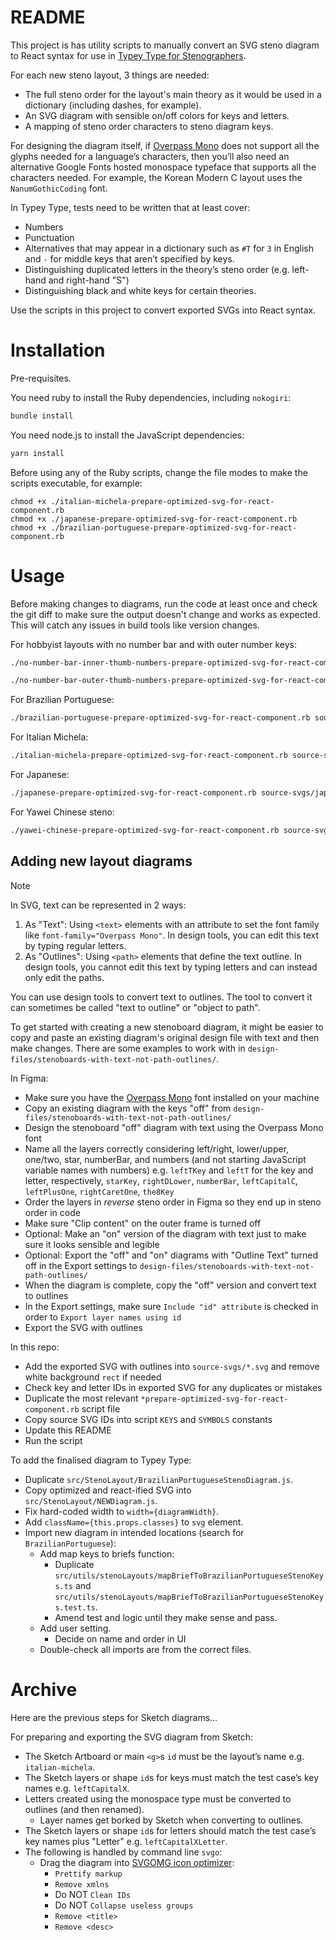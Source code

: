 # README

This project is has utility scripts to manually convert an SVG steno diagram to React syntax for use in [Typey Type for Stenographers](https://didoesdigital.com/typey-type).

For each new steno layout, 3 things are needed:

- The full steno order for the layout's main theory as it would be used in a dictionary (including dashes, for example).
- An SVG diagram with sensible on/off colors for keys and letters.
- A mapping of steno order characters to steno diagram keys.

For designing the diagram itself, if [Overpass Mono](https://fonts.google.com/specimen/Overpass+Mono) does not support all the glyphs needed for a language’s characters, then you’ll also need an alternative Google Fonts hosted monospace typeface that supports all the characters needed. For example, the Korean Modern C layout uses the `NanumGothicCoding` font.

In Typey Type, tests need to be written that at least cover:

- Numbers
- Punctuation
- Alternatives that may appear in a dictionary such as `#T` for `3` in English and `-` for middle keys that aren’t specified by keys.
- Distinguishing duplicated letters in the theory’s steno order (e.g. left-hand and right-hand "S")
- Distinguishing black and white keys for certain theories.

Use the scripts in this project to convert exported SVGs into React syntax.

# Installation

Pre-requisites.

You need ruby to install the Ruby dependencies, including `nokogiri`:

```sh
bundle install
```

You need node.js to install the JavaScript dependencies:

```sh
yarn install
```

Before using any of the Ruby scripts, change the file modes to make the scripts executable, for example:

```
chmod +x ./italian-michela-prepare-optimized-svg-for-react-component.rb
chmod +x ./japanese-prepare-optimized-svg-for-react-component.rb
chmod +x ./brazilian-portuguese-prepare-optimized-svg-for-react-component.rb
```



# Usage

Before making changes to diagrams, run the code at least once and check the git diff to make sure the output doesn't change and works as expected. This will catch any issues in build tools like version changes.

For hobbyist layouts with no number bar and with outer number keys:

```sh
./no-number-bar-inner-thumb-numbers-prepare-optimized-svg-for-react-component.rb source-svgs/no-number-bar-inner-thumb-numbers.svg target-js/NoNumberBarInnerThumbNumbersStenoDiagram.js
```

```sh
./no-number-bar-outer-thumb-numbers-prepare-optimized-svg-for-react-component.rb source-svgs/no-number-bar-outer-thumb-numbers.svg target-js/NoNumberBarOuterThumbNumbersStenoDiagram.js
```

For Brazilian Portuguese:

```sh
./brazilian-portuguese-prepare-optimized-svg-for-react-component.rb source-svgs/brazilian-portuguese.svg target-js/BrazilianPortugueseStenoDiagram.js
```

For Italian Michela:

```sh
./italian-michela-prepare-optimized-svg-for-react-component.rb source-svgs/italian-michela.svg target-js/ItalianMichelaStenoDiagram.js
```

For Japanese:

```sh
./japanese-prepare-optimized-svg-for-react-component.rb source-svgs/japanese.svg target-js/JapaneseStenoDiagram.js
```

For Yawei Chinese steno:

```sh
./yawei-chinese-prepare-optimized-svg-for-react-component.rb source-svgs/yawei-chinese.svg target-js/YaweiChineseStenoDiagram.js
```

## Adding new layout diagrams

> [!NOTE]
> In SVG, text can be represented in 2 ways:
>
> 1. As "Text": Using `<text>` elements with an attribute to set the font family like `font-family="Overpass Mono"`. In design tools, you can edit this text by typing regular letters.
> 2. As "Outlines": Using `<path>` elements that define the text outline. In design tools, you cannot edit this text by typing letters and can instead only edit the paths.
>
> You can use design tools to convert text to outlines. The tool to convert it can sometimes be called "text to outline" or "object to path".

To get started with creating a new stenoboard diagram, it might be easier to copy and paste an existing diagram's original design file with text and then make changes. There are some examples to work with in `design-files/stenoboards-with-text-not-path-outlines/`.

In Figma:

- Make sure you have the [Overpass Mono](https://fonts.google.com/specimen/Overpass+Mono) font installed on your machine
- Copy an existing diagram with the keys "off" from `design-files/stenoboards-with-text-not-path-outlines/`
- Design the stenoboard "off" diagram with text using the Overpass Mono font
- Name all the layers correctly considering left/right, lower/upper, one/two, star, numberBar, and numbers (and not starting JavaScript variable names with numbers) e.g. `leftTKey` and `leftT` for the key and letter, respectively, `starKey`, `rightDLower`, `numberBar`, `leftCapitalC`, `leftPlusOne`, `rightCaretOne`, `the8Key`
- Order the layers in *reverse* steno order in Figma so they end up in steno order in code
- Make sure "Clip content" on the outer frame is turned off
- Optional: Make an "on" version of the diagram with text just to make sure it looks sensible and legible
- Optional: Export the "off" and "on" diagrams with "Outline Text" turned off in the Export settings to `design-files/stenoboards-with-text-not-path-outlines/`
- When the diagram is complete, copy the "off" version and convert text to outlines
- In the Export settings, make sure `Include "id" attribute` is checked in order to `Export layer names using id`
- Export the SVG with outlines

In this repo:

- Add the exported SVG with outlines into `source-svgs/*.svg` and remove white background `rect` if needed
- Check key and letter IDs in exported SVG for any duplicates or mistakes
- Duplicate the most relevant `*prepare-optimized-svg-for-react-component.rb` script file
- Copy source SVG IDs into script `KEYS` and `SYMBOLS` constants
- Update this README
- Run the script

To add the finalised diagram to Typey Type:

- Duplicate `src/StenoLayout/BrazilianPortugueseStenoDiagram.js`.
- Copy optimized and react-ified SVG into `src/StenoLayout/NEWDiagram.js`.
- Fix hard-coded width to `width={diagramWidth}`.
- Add `className={this.props.classes}` to `svg` element.
- Import new diagram in intended locations (search for `BrazilianPortuguese`):
    - Add map keys to briefs function:
        - Duplicate `src/utils/stenoLayouts/mapBriefToBrazilianPortugueseStenoKeys.ts` and `src/utils/stenoLayouts/mapBriefToBrazilianPortugueseStenoKeys.test.ts`.
        - Amend test and logic until they make sense and pass.
    - Add user setting.
        - Decide on name and order in UI
    - Double-check all imports are from the correct files.



# Archive

Here are the previous steps for Sketch diagrams…

For preparing and exporting the SVG diagram from Sketch:

- The Sketch Artboard or main `<g>`s `id` must be the layout’s name e.g. `italian-michela`.
- The Sketch layers or shape `id`s for keys must match the test case’s key names e.g. `leftCapitalX`.
- Letters created using the monospace type must be converted to outlines (and then renamed).
    - Layer names get borked by Sketch when converting to outlines.
- The Sketch layers or shape `id`s for letters should match the test case’s key names plus "Letter" e.g. `leftCapitalXLetter`.
- The following is handled by command line `svgo`:
    - Drag the diagram into [SVGOMG icon optimizer](https://jakearchibald.github.io/svgomg/):
        - `Prettify markup`
        - `Remove xmlns`
        - Do NOT `Clean IDs`
        - Do NOT `Collapse useless groups`
        - `Remove <title>`
        - `Remove <desc>`

